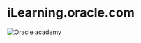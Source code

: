 # iLearning.oracle.com
![Oracle academy](https://user-images.githubusercontent.com/30287338/74240139-6512a380-4cea-11ea-9b36-7b681fe4e999.jpg)
